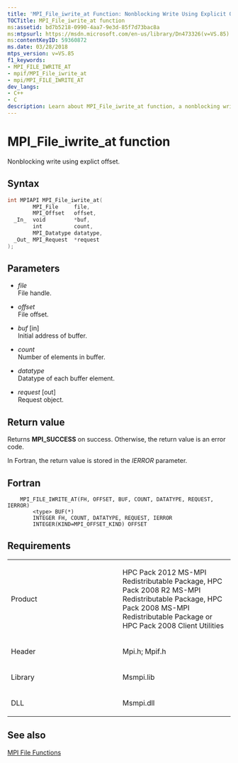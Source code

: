 ```yaml
---
title: 'MPI_File_iwrite_at Function: Nonblocking Write Using Explicit Offset'
TOCTitle: MPI_File_iwrite_at function
ms:assetid: bd7b5218-0990-4aa7-9e3d-85f7d73bac8a
ms:mtpsurl: https://msdn.microsoft.com/en-us/library/Dn473326(v=VS.85)
ms:contentKeyID: 59360872
ms.date: 03/28/2018
mtps_version: v=VS.85
f1_keywords:
- MPI_FILE_IWRITE_AT
- mpif/MPI_File_iwrite_at
- mpi/MPI_FILE_IWRITE_AT
dev_langs:
- C++
- C
description: Learn about MPI_File_iwrite_at function, a nonblocking write using explicit offset. Understand its syntax, parameters, return value, and requirements. Perfect for HPC Pack users.
---
```


# MPI\_File\_iwrite\_at function

Nonblocking write using explict offset.

## Syntax

``` c++
int MPIAPI MPI_File_iwrite_at(
        MPI_File     file,
        MPI_Offset   offset,
  _In_  void         *buf,
        int          count,
        MPI_Datatype datatype,
  _Out_ MPI_Request  *request
);
```

## Parameters

  - *file*  
    File handle.

  - *offset*  
    File offset.

  - *buf* \[in\]  
    Initial address of buffer.

  - *count*  
    Number of elements in buffer.

  - *datatype*  
    Datatype of each buffer element.

  - *request* \[out\]  
    Request object.

## Return value

Returns **MPI\_SUCCESS** on success. Otherwise, the return value is an error code.

In Fortran, the return value is stored in the *IERROR* parameter.

## Fortran

``` FORTRAN
    MPI_FILE_IWRITE_AT(FH, OFFSET, BUF, COUNT, DATATYPE, REQUEST, IERROR)
        <type> BUF(*)
        INTEGER FH, COUNT, DATATYPE, REQUEST, IERROR
        INTEGER(KIND=MPI_OFFSET_KIND) OFFSET
```

## Requirements

<table>
<colgroup>
<col style="width: 50%" />
<col style="width: 50%" />
</colgroup>
<tbody>
<tr class="odd">
<td><p>Product</p></td>
<td><p>HPC Pack 2012 MS-MPI Redistributable Package, HPC Pack 2008 R2 MS-MPI Redistributable Package, HPC Pack 2008 MS-MPI Redistributable Package or HPC Pack 2008 Client Utilities</p></td>
</tr>
<tr class="even">
<td><p>Header</p></td>
<td>Mpi.h;
Mpif.h</td>
</tr>
<tr class="odd">
<td><p>Library</p></td>
<td>Msmpi.lib</td>
</tr>
<tr class="even">
<td><p>DLL</p></td>
<td>Msmpi.dll</td>
</tr>
</tbody>
</table>


## See also

[MPI File Functions](mpi-file-functions.md)

